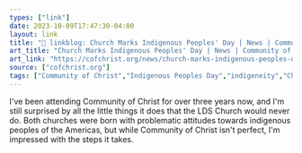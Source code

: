 ```yaml
---
types: ["link"]
date: 2023-10-09T17:47:30-04:00
layout: link
title: "🔗 linkblog: Church Marks Indigenous Peoples' Day | News | Community of Christ International Headquarters'"
art_title: "Church Marks Indigenous Peoples' Day | News | Community of Christ International Headquarters"
art_link: "https://cofchrist.org/news/church-marks-indigenous-peoples-day/"
source: ["cofchrist.org"]
tags: ["Community of Christ","Indigenous Peoples Day","indigeneity","Christopher Columbus","Church of Jesus Christ of Latter-day Saints"]
---
```

I've been attending Community of Christ for over three years now, and I'm still surprised by all the little things it does that the LDS Church would never do. Both churches were born with problematic attitudes towards indigenous peoples of the Americas, but while Community of Christ isn't perfect, I'm impressed with the steps it takes.
